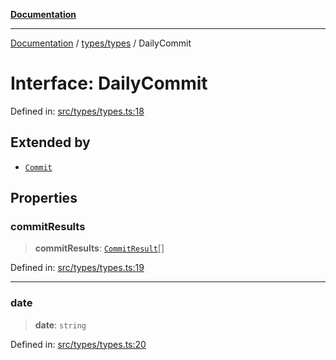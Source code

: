 [**Documentation**](../../../README.md)

***

[Documentation](../../../README.md) / [types/types](../README.md) / DailyCommit

# Interface: DailyCommit

Defined in: [src/types/types.ts:18](https://github.com/joeng03/RepoSense/blob/3f722058ea4a4c6de9dfb6b764fc6baf0e159e62/frontend/src/types/types.ts#L18)

## Extended by

- [`Commit`](Commit.md)

## Properties

### commitResults

> **commitResults**: [`CommitResult`](CommitResult.md)[]

Defined in: [src/types/types.ts:19](https://github.com/joeng03/RepoSense/blob/3f722058ea4a4c6de9dfb6b764fc6baf0e159e62/frontend/src/types/types.ts#L19)

***

### date

> **date**: `string`

Defined in: [src/types/types.ts:20](https://github.com/joeng03/RepoSense/blob/3f722058ea4a4c6de9dfb6b764fc6baf0e159e62/frontend/src/types/types.ts#L20)
